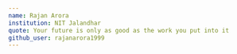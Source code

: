 ```yaml
---
name: Rajan Arora
institution: NIT Jalandhar
quote: Your future is only as good as the work you put into it
github_user: rajanarora1999
---
```

